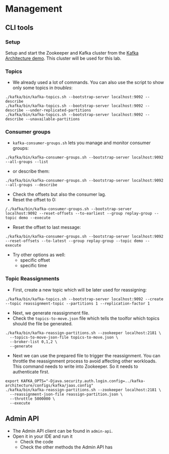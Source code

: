 # Management

## CLI tools

### Setup

Setup and start the Zookeeper and Kafka cluster from the [Kafka Architecture demo](../kafka-architecture/).
This cluster will be used for this lab. 

### Topics

* We already used a lot of commands.
You can also use the script to show only some topics in _troubles_:

```
./kafka/bin/kafka-topics.sh --bootstrap-server localhost:9092 --describe
./kafka/bin/kafka-topics.sh --bootstrap-server localhost:9092 --describe --under-replicated-partitions
./kafka/bin/kafka-topics.sh --bootstrap-server localhost:9092 --describe --unavailable-partitions
```

### Consumer groups

* `kafka-consumer-groups.sh` lets you manage and monitor consumer groups:

```
./kafka/bin/kafka-consumer-groups.sh --bootstrap-server localhost:9092 --all-groups --list
```

* or describe them:

```
./kafka/bin/kafka-consumer-groups.sh --bootstrap-server localhost:9092 --all-groups --describe
```

* Check the offsets but also the consumer lag.
* Reset the offset to 0:

```
/./kafka/bin/kafka-consumer-groups.sh --bootstrap-server localhost:9092 --reset-offsets --to-earliest --group replay-group --topic demo --execute
```

* Reset the offset to last message:

```
./kafka/bin/kafka-consumer-groups.sh --bootstrap-server localhost:9092 --reset-offsets --to-latest --group replay-group --topic demo --execute
```

* Try other options as well:
    * specific offset
    * specific time

### Topic Reassignments

* First, create a new topic which will be later used for reassigning:

```
./kafka/bin/kafka-topics.sh --bootstrap-server localhost:9092 --create --topic reassignment-topic --partitions 1 --replication-factor 1
```

* Next, we generate reassignment file.
* Check the `topics-to-move.json` file which tells the toolfor which topics should the file be generated.

```
./kafka/bin/kafka-reassign-partitions.sh --zookeeper localhost:2181 \
  --topics-to-move-json-file topics-to-move.json \
  --broker-list 0,1,2 \
  --generate
```

* Next we can use the prepared file to trigger the reassignment.
You can throttle the reassignment process to avoid affecting other workloads.
This command needs to write into Zookeeper.
So it needs to authenticate first.

```
export KAFKA_OPTS="-Djava.security.auth.login.config=../kafka-architecture/configs/kafka/jaas.config"
./kafka/bin/kafka-reassign-partitions.sh --zookeeper localhost:2181 \
  --reassignment-json-file reassign-partition.json \
  --throttle 5000000 \
  --execute
```

## Admin API

* The Admin API client can be found in `admin-api`.
* Open it in your IDE and run it
    * Check the code
    * Check the other methods the Admin API has
